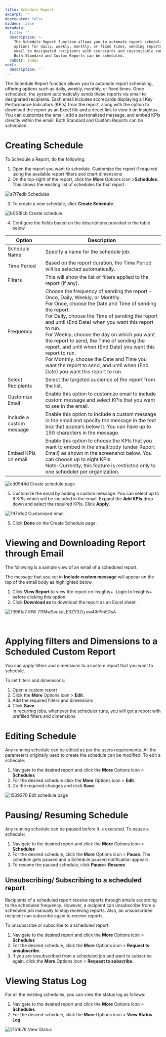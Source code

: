 ```yaml
---
title: Schedule Report
excerpt: ''
deprecated: false
hidden: false
metadata:
  title: ''
  description: >-
    The Schedule Report function allows you to automate report scheduling with
    options for daily, weekly, monthly, or fixed times, sending reports via
    email to designated recipients with scorecards and customizable content.
    Both Standard and Custom Reports can be scheduled.
  robots: index
next:
  description: ''
---
```

The Schedule Report function allows you to automate report scheduling, offering options such as daily, weekly, monthly, or fixed times. Once scheduled, the system automatically sends these reports via email to designated recipients. Each email includes scorecards displaying all Key Performance Indicators (KPIs) from the report, along with the option to download the report as an Excel file and a direct link to view it on Insights+. You can customize the email, add a personalized message, and embed KPIs directly within the email. Both Standard and Custom Reports can be scheduled.

# Creating Schedule

To Schedule a Report, do the following:

1. Open the report you want to schedule. Customize the report if required using the available report filters and chart dimensions
2. On the top-right of the report, click the **More** Options icon >**Schedules**. This shows the existing list of schedules for that report.

![a7f7edb Schedules](https://files.readme.io/a7f7edb-Schedules.png)

3. To create a new schedule, click **Create Schedule**.

![b0518cb Create schedule](https://files.readme.io/b0518cb-Create_schedule.png)

4. Configure the fields based on the descriptions provided in the table below

<Table align={["left","left"]}>
  <thead>
    <tr>
      <th>Option</th>
      <th>Description</th>
    </tr>
  </thead>
  <tbody>
    <tr>
      <td>Schedule Name</td>
      <td>Specify a name for the schedule job.</td>
    </tr>
    <tr>
      <td>Time Period</td>
      <td>Based on the report duration, the Time Period will be selected automatically.</td>
    </tr>
    <tr>
      <td>Filters</td>
      <td>This will show the list of filters applied to the report (if any).</td>
    </tr>
    <tr>
      <td>Frequency</td>
      <td>
        Choose the frequency of sending the report - Once, Daily, Weekly, or Monthly.<br />
        For Once, choose the Date and Time of sending the report.<br />
        For Daily, choose the Time of sending the report and until (End Date) when you want this report to run.<br />
        For Weekly, choose the day on which you want the report to send, the Time of sending the report, and until when (End Date) you want this report to run.<br />
        For Monthly, choose the Date and Time you want the report to send, and until when (End Date) you want this report to run.
      </td>
    </tr>
    <tr>
      <td>Select Recipients</td>
      <td>Select the targeted audience of the report from the list.</td>
    </tr>
    <tr>
      <td>Customize Email</td>
      <td>Enable this option to customize email to include custom message and select KPIs that you want to see in the email.</td>
    </tr>
    <tr>
      <td>Include a custom message</td>
      <td>Enable this option to include a custom message in the email and specify the message in the text box that appears below it. You can have up to 150 characters in the message.</td>
    </tr>
    <tr>
      <td>Embed KPIs on email</td>
      <td>
        Enable this option to choose the KPIs that you want to embed in the email body (under Report Email) as shown in the screenshot below. You can choose up to eight KPIs.<br />
        Note: Currently, this feature is restricted only to one scheduler per organization.
      </td>
    </tr>
  </tbody>
</Table>

![cd0544d Create schedule page](https://files.readme.io/cd0544d-Create_schedule_page.png)

5. Customize the email by adding a custom message. You can select up to 8 KPIs which will be included in the email. Expand the **Add KPIs** drop-down and select the required KPIs. Click **Apply**.

![797b1c2 Customized email](https://files.readme.io/797b1c2-Customized_email.png)

5. Click **Done** on the Create Schedule page.

# Viewing and Downloading Report through Email

The following is a sample view of an email of a scheduled report.

The message that you set in **Include custom message** will appear on the top of the email body as highlighted below.

1. Click **View Report** to view the report on Insights+. Login to Insights+ before clicking this option.
2. Click **Download as** to download the report as an Excel sheet.

![7398fa7 iRW 711MwSvukcLE3ZY3Zq ew4IhPm5DsA](https://files.readme.io/7398fa7-iRW-711MwSvukcLE3ZY3Zq_ew4IhPm5DsA.png)

<br />

# Applying filters and Dimensions to a Scheduled Custom Report

You can apply filters and dimensions to a custom report that you want to schedule.

To set filters and dimensions:

1. Open a custom report
2. Click the **More** Options icon > **Edit**.
3. Add the required filters and dimensions
4. Click **Save**<br />
   In recurring jobs, whenever the scheduler runs, you will get a report with prefilled filters and dimensions.

# Editing Schedule

Any running schedule can be edited as per the users requirements. All the parameters originally used to create the schedule can be modified. To edit a schedule:

1. Navigate to the desired report and click the **More** Options icon > **Schedules**
2. For the desired schedule click the **More** Options icon > **Edit**.
3. Do the required changes and click **Save**.

![1509270 Edit schedule page](https://files.readme.io/1509270-Edit_schedule_page.png)

# Pausing/ Resuming Schedule

Any running schedule can be paused before it is executed. To pause a schedule:

1. Navigate to the desired report and click the **More** Options icon > **Schedules**
2. For the desired schedule, click the **More** Options icon > **Pause**. The schedule gets paused and a Schedule paused notification appears.
3. To resume the paused schedule, click **Pause**> **Resume**.

## Unsubscribing/ Subscribing to a scheduled report

Recipients of a scheduled report receive reports through emails according to the scheduled frequency. However, a recipient can unsubscribe from a scheduled job manually to stop receiving reports. Also, an unsubscribed recipient can subscribe again to receive reports.

To unsubscribe or subscribe to a scheduled report:

1. Navigate to the desired report and click the **More** Options icon > **Schedules**
2. For the desired schedule, click the **More** Options icon > **Request to unsubscribe**.
3. If you are unsubscribed from a scheduled job and want to subscribe again, click the **More** Options icon > **Request to subscribe**.

# Viewing Status Log

For all the existing schedules, you can view the status log as follows:

1. Navigate to the desired report and click the **More** Options icon > **Schedules**
2. For the desired schedule, click the **More** Options icon > **View Status Log**.

![2151b78 View Status](https://files.readme.io/2151b78-View_Status.png)

<br />